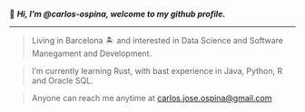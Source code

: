 

👋 ___Hi, I’m @carlos-ospina, welcome to my github profile.___

--- 

> Living in Barcelona 🏝 and interested in Data Science and Software Manegament and Development.

> I’m currently learning Rust, with bast experience in Java, Python, R and Oracle SQL.

> Anyone can reach me anytime at carlos.jose.ospina@gmail.com

<!---
carlos-ospina/carlos-ospina is a ✨ special ✨ repository because its `README.md` (this file) appears on your GitHub profile.
You can click the Preview link to take a look at your changes.
--->
